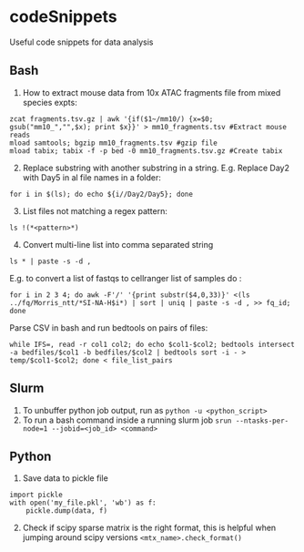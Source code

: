 # codeSnippets
Useful code snippets for data analysis

## Bash
1. How to extract mouse data from 10x ATAC fragments file from mixed species expts:<br />
```
zcat fragments.tsv.gz | awk '{if($1~/mm10/) {x=$0; gsub("mm10_","",$x); print $x}}' > mm10_fragments.tsv #Extract mouse reads
mload samtools; bgzip mm10_fragments.tsv #gzip file
mload tabix; tabix -f -p bed -0 mm10_fragments.tsv.gz #Create tabix
```
2. Replace substring with another substring in a string. E.g. Replace Day2 with Day5 in al file names in a folder:
```
for i in $(ls); do echo ${i//Day2/Day5}; done
```
3. List files not matching a regex pattern:
```
ls !(*<pattern>*)
```
4. Convert multi-line list into comma separated string
```
ls * | paste -s -d ,
```
E.g. to convert a list of fastqs to cellranger list of samples do :
```
for i in 2 3 4; do awk -F'/' '{print substr($4,0,33)}' <(ls ../fq/Morris_ntt/*SI-NA-H$i*) | sort | uniq | paste -s -d , >> fq_id; done
```
Parse CSV in bash and run bedtools on pairs of files:
```
while IFS=, read -r col1 col2; do echo $col1-$col2; bedtools intersect -a bedfiles/$col1 -b bedfiles/$col2 | bedtools sort -i - > temp/$col1-$col2; done < file_list_pairs
```

## Slurm
1. To unbuffer python job output, run as ```python -u <python_script>```
2. To run a bash command inside a running slurm job ```srun --ntasks-per-node=1 --jobid=<job_id> <command>```

## Python
1. Save data to pickle file <br/>
```
import pickle
with open('my_file.pkl', 'wb') as f:
    pickle.dump(data, f)
```
2. Check if scipy sparse matrix is the right format, this is helpful when jumping around scipy versions ```<mtx_name>.check_format()```
